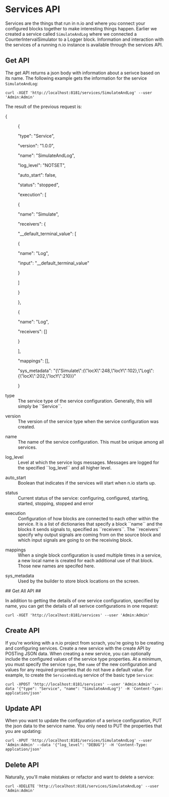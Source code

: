 # Services API #

Services are the things that run in n.io and where you connect your configured blocks together to make interesting things happen. Earlier we created a service called ``SimulateAndLog`` where we connected a CounterIntervalSimulator to a Logger block. Information and interaction with the services of a running n.io instance is available through the services API.

## Get API ##

The get API returns a json body with information about a serivce based on its name. The following example gets the information for the service ``SimulateAndLog``:

    curl -XGET 'http://localhost:8181/services/SimulateAndLog' --user 'Admin:Admin'

The result of the previous request is:

<dl>
  <dt>    {</dt>
  <dd>
    <p>{</p>
    <p>"type": "Service",</p>
    <p>"version": "1.0.0",</p>
    <p>"name": "SimulateAndLog",</p>
    <p>"log_level": "NOTSET",</p>
    <p>"auto_start": false,</p>
    <p>"status": "stopped",</p>
    <p>"execution": [</p>
    <p>{</p>
    <p>"name": "Simulate",</p>
    <p>"receivers": {</p>
    <p>"__default_terminal_value": [</p>
    <p>{</p>
    <p>"name": "Log",</p>
    <p>"input": "__default_terminal_value"</p>
    <p>}</p>
    <p>]</p>
    <p>}</p>
    <p>},</p>
    <p>{</p>
    <p>"name": "Log",</p>
    <p>"receivers": []</p>
    <p>}</p>
    <p>],</p>
    <p>"mappings": [],</p>
    <p>"sys_metadata": "{\"Simulate\":{\"locX\":248,\"locY\":102},\"Log\":{\"locX\":202,\"locY\":210}}"</p>
    <p>}</p>
  </dd>
</dl>
<dl>
  <dt>type</dt>
  <dd>The service type of the service configuration. Generally, this will simply be ``Service``.</dd>
</dl>
<dl>
  <dt>version</dt>
  <dd>The version of the service type when the service configuration was created.</dd>
</dl>
<dl>
  <dt>name</dt>
  <dd>The name of the service configuration. This must be unique among all services.</dd>
</dl>
<dl>
  <dt>log_level</dt>
  <dd>Level at which the service logs messages. Messages are logged for the specified ``log_level`` and all higher level.</dd>
</dl>
<dl>
  <dt>auto_start</dt>
  <dd>Boolean that indicates if the services will start when n.io starts up.</dd>
</dl>
<dl>
  <dt>status</dt>
  <dd>Current status of the service: configuring, configured, starting, started, stopping, stopped and error</dd>
</dl>
<dl>
  <dt>execution</dt>
  <dd>Configuration of how blocks are connected to each other within the service. It is a list of dictionaries that specify a block ``name`` and the blocks it sends signals to, specified as ``receivers``. The ``receivers`` specify why output signals are coming from on the source block and which input signals are going to on the receiving block.</dd>
</dl>
<dl>
  <dt>mappings</dt>
  <dd>When a single block configuration is used multiple times in a service, a new local name is created for each additional use of that block. Those new names are specifed here.</dd>
</dl>
<dl>
  <dt>sys_metadata</dt>
  <dd>Used by the builder to store block locations on the screen.</dd>
</dl>
## Get All API ##

In addition to getting the details of one service configuration, specified by name, you can get the details of all serivce configurations in one request:

    curl -XGET 'http://localhost:8181/services' --user 'Admin:Admin'

## Create API ##

If you're working with a n.io project from scrach, you're going to be creating and configuring services. Create a new service with the create API by POSTing JSON data. When creating a new service, you can optionally include the configured values of the service type properties. At a minimum, you must specify the service ``type``, the ``name`` of the new configuration and values for any required properties that do not have a default value. For example, to create the ``ServiceAndLog`` service of the basic type ``Service``:

    curl -XPOST 'http://localhost:8181/services' --user 'Admin:Admin' --data '{"type": "Service", "name": "SimulateAndLog"}' -H 'Content-Type: applcation/json'

## Update API ##

When you want to update the configuration of a serivce configuration, PUT the json data to the service name. You only need to PUT the properties that you are updating:

    curl -XPUT 'http://localhost:8181/services/SimulateAndLog' --user 'Admin:Admin' --data '{"log_level": "DEBUG"}' -H 'Content-Type: applcation/json'

## Delete API ##

Naturally, you'll make mistakes or refactor and want to delete a service:

    curl -XDELETE 'http://localhost:8181/services/SimulateAndLog' --user 'Admin:Admin'
